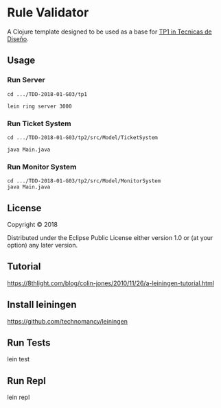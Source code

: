 # Rule Validator

A Clojure template designed to be used as a base for [TP1 in Tecnicas de Diseño](https://github.com/7510-tecnicas-de-disenio/material-clases/blob/master/TPs/2018-1C%20-%20TP-1.1%20-%20Validador%20de%20Reglas.pdf).

## Usage


### Run Server

```
cd .../TDD-2018-01-G03/tp1

lein ring server 3000
```

### Run Ticket System
```
cd .../TDD-2018-01-G03/tp2/src/Model/TicketSystem

java Main.java
```

### Run Monitor System

```
cd .../TDD-2018-01-G03/tp2/src/Model/MonitorSystem
java Main.java

```

## License

Copyright © 2018

Distributed under the Eclipse Public License either version 1.0 or (at
your option) any later version.

## Tutorial
https://8thlight.com/blog/colin-jones/2010/11/26/a-leiningen-tutorial.html

## Install leiningen
https://github.com/technomancy/leiningen

## Run Tests
lein test

## Run Repl
lein repl